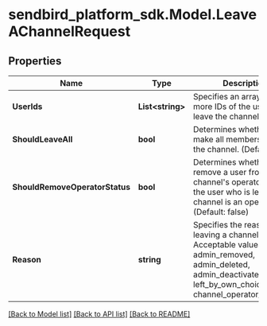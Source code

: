 
# sendbird_platform_sdk.Model.LeaveAChannelRequest

## Properties

Name | Type | Description | Notes
------------ | ------------- | ------------- | -------------
**UserIds** | **List&lt;string&gt;** | Specifies an array of one or more IDs of the users to leave the channel. | 
**ShouldLeaveAll** | **bool** | Determines whether to make all members leave the channel. (Default: false) | [optional] 
**ShouldRemoveOperatorStatus** | **bool** | Determines whether to remove a user from the channel&#39;s operator list if the user who is leaving the channel is an operator. (Default: false) | [optional] 
**Reason** | **string** | Specifies the reason for leaving a channel. Acceptable values are admin_removed, admin_deleted, admin_deactivated, left_by_own_choice, and channel_operator_removed. | [optional] 

[[Back to Model list]](../README.md#documentation-for-models)
[[Back to API list]](../README.md#documentation-for-api-endpoints)
[[Back to README]](../README.md)

